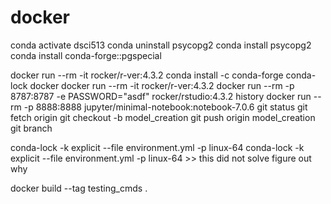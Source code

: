 # docker


conda activate dsci513
conda uninstall psycopg2
conda install psycopg2
conda install conda-forge::pgspecial

docker run --rm -it rocker/r-ver:4.3.2
conda install -c conda-forge conda-lock
docker
docker run --rm -it rocker/r-ver:4.3.2
docker run --rm -p 8787:8787 -e PASSWORD="asdf" rocker/rstudio:4.3.2
history
docker run --rm -p 8888:8888 jupyter/minimal-notebook:notebook-7.0.6
git status
git fetch origin
git checkout -b model_creation
git push origin model_creation
git branch

conda-lock -k explicit --file environment.yml -p linux-64
conda-lock -k explicit --file environment.yml -p linux-64 >> this did not solve figure out why

 docker build --tag testing_cmds .